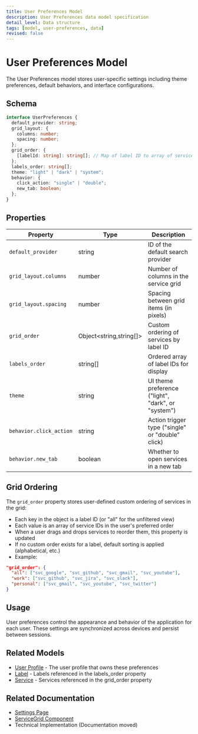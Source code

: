 ```yaml
---
title: User Preferences Model
description: User Preferences data model specification
detail_level: Data structure
tags: [model, user-preferences, data]
revised: false
---
```


# User Preferences Model

The User Preferences model stores user-specific settings including theme preferences, default behaviors, and interface configurations.

## Schema

```typescript
interface UserPreferences {
  default_provider: string;
  grid_layout: {
    columns: number;
    spacing: number;
  };
  grid_order: {
    [labelId: string]: string[]; // Map of label ID to array of service IDs in order
  };
  labels_order: string[];
  theme: "light" | "dark" | "system";
  behavior: {
    click_action: "single" | "double";
    new_tab: boolean;
  };
}
```

## Properties

| Property                | Type                    | Description                                        |
| ----------------------- | ----------------------- | -------------------------------------------------- |
| `default_provider`      | string                  | ID of the default search provider                  |
| `grid_layout.columns`   | number                  | Number of columns in the service grid              |
| `grid_layout.spacing`   | number                  | Spacing between grid items (in pixels)             |
| `grid_order`            | Object<string,string[]> | Custom ordering of services by label ID            |
| `labels_order`          | string[]                | Ordered array of label IDs for display             |
| `theme`                 | string                  | UI theme preference ("light", "dark", or "system") |
| `behavior.click_action` | string                  | Action trigger type ("single" or "double" click)   |
| `behavior.new_tab`      | boolean                 | Whether to open services in a new tab              |

## Grid Ordering

The `grid_order` property stores user-defined custom ordering of services in the grid:

- Each key in the object is a label ID (or "all" for the unfiltered view)
- Each value is an array of service IDs in the user's preferred order
- When a user drags and drops services to reorder them, this property is updated
- If no custom order exists for a label, default sorting is applied (alphabetical, etc.)
- Example:

```json
"grid_order": {
  "all": ["svc_google", "svc_github", "svc_gmail", "svc_youtube"],
  "work": ["svc_github", "svc_jira", "svc_slack"],
  "personal": ["svc_gmail", "svc_youtube", "svc_twitter"]
}
```

## Usage

User preferences control the appearance and behavior of the application for each user. These settings are synchronized across devices and persist between sessions.

## Related Models

- [User Profile](user-profile.md) - The user profile that owns these preferences
- [Label](label.md) - Labels referenced in the labels_order property
- [Service](service.md) - Services referenced in the grid_order property

## Related Documentation

- [Settings Page](../pages/settings.md)
- [ServiceGrid Component](../components/ServiceGrid.md)
- Technical Implementation (Documentation moved)
